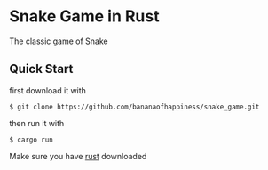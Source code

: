 # Snake Game in Rust

The classic game of Snake

## Quick Start

first download it with
```console
$ git clone https://github.com/bananaofhappiness/snake_game.git
```

then run it with
```console
$ cargo run
```

Make sure you have [rust](https://www.rust-lang.org/tools/install) downloaded
